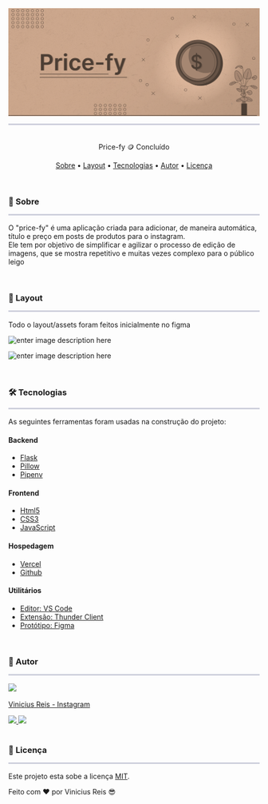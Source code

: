 <img src="https://github.com/VRZ0/vl-front/blob/main/assets/banner.png" style="border-bottom:3px solid #CCCEDB; padding-bottom: 15px">
<br>
<br>
<p align="center">Price-fy 🪙 Concluído <p>
<p align="center">  <a href="#sobre">Sobre</a> • <a href="#layout">Layout</a> • <a href="#tecnologias">Tecnologias</a> •  <a href="#autor">Autor</a> • <a href="#licenca">Licença</a> </p>
<br>
<h3 id="sobre" style="border-bottom:3px solid #CCCEDB; padding-bottom: 15px">📌 Sobre</h3>
<p>O "price-fy" é uma aplicação criada para adicionar, de maneira automática, título e preço em posts de produtos para o instagram.<br>
Ele tem por objetivo de simplificar e agilizar o processo de edição de imagens, que se mostra repetitivo e muitas vezes complexo para o público leigo   
</p>
<br>
<h3 id="layout" style="border-bottom:3px solid #CCCEDB; padding-bottom: 15px"> 🎨 Layout</h3>
<p>Todo o layout/assets foram feitos inicialmente no figma  
</p>

![enter image description here](https://i.ibb.co/kQSJ1mQ/web.png)

![enter image description here](https://i.ibb.co/nMjYdZ9/web1.png)

<br>
<h3 id="tecnologias" style="border-bottom:3px solid #CCCEDB; padding-bottom: 15px"> 🛠️ Tecnologias</h3>
<p>As seguintes ferramentas foram usadas na construção do projeto:</p>

#### Backend
- [Flask](https://flask.palletsprojects.com/) 
-  [Pillow](https://pillow.readthedocs.io/) 
- [Pipenv](https://pipenv.pypa.io/) 

#### Frontend

- [Html5](https://developer.mozilla.org/pt-BR/docs/Web/HTML) 
-  [CSS3](https://developer.mozilla.org/pt-BR/docs/Web/CSS) 
- [JavaScript](https://developer.mozilla.org/pt-BR/docs/Web/javascript) 

#### Hospedagem

- [Vercel](https://vercel.com/) 
-  [Github](https://github.com/) 

#### Utilitários

- [Editor: VS Code](https://code.visualstudio.com/) 
- [Extensão: Thunder Client](https://www.thunderclient.com/) 
-  [Protótipo: Figma](https://www.figma.com/) 

<br>
<h3 id="autor" style="border-bottom:3px solid #CCCEDB; padding-bottom: 15px">🦸 Autor</h3>

<div>

<img src="https://i.ibb.co/B6B9hLJ/Mask-group.png" style="height: 250px">

<a href="https://www.instagram.com/vinirz11/" style="text-align: center; width: 100%;">Vinicius Reis - Instagram</a>
<div>

<a href="mailto:vrzotech@gmail.com">
<img src="https://i.ibb.co/bvmCX5b/badgemail.png">
</a>

<a href="https://www.instagram.com/vinirz11/">
<img src="https://i.ibb.co/2qLJ5Wd/badgeinsta.png">
</a>


</div>

<br>
<h3 id="licenca" style="border-bottom:3px solid #CCCEDB; padding-bottom: 15px"> 📑 Licença</h3>

Este projeto esta sobe a licença  [MIT](https://github.com/VRZ0/vl-front/blob/main/LICENSE.md).

Feito com  ❤️  por Vinicius Reis 😎
